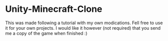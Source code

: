 # Unity-Minecraft-Clone
This was made following a tutorial with my own modications. Fell free to use it for your own projects. I would like it however (not required) that you send me a copy of the game when finished :)
